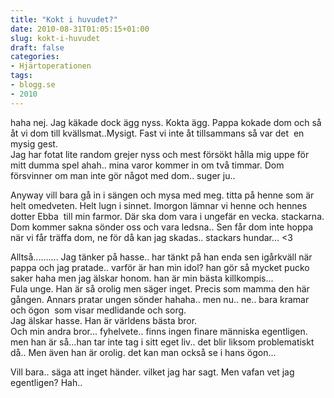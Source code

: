 ```yaml
---
title: "Kokt i huvudet?"
date: 2010-08-31T01:05:15+01:00
slug: kokt-i-huvudet
draft: false
categories:
- Hjärtoperationen
tags:
- blogg.se
- 2010
---
```

haha nej. Jag käkade dock ägg nyss. Kokta ägg. Pappa kokade dom och så åt vi dom till kvällsmat..Mysigt. Fast vi inte åt tillsammans så var det  en mysig gest.  
Jag har fotat lite random grejer nyss och mest försökt hålla mig uppe för mitt dumma spel ahah.. mina varor kommer in om två timmar. Dom försvinner om man inte gör något med dom.. suger ju..  
  
  
  
Anyway vill bara gå in i sängen och mysa med meg. titta på henne som är helt omedveten. Helt lugn i sinnet. Imorgon lämnar vi henne och hennes dotter Ebba  till min farmor. Där ska dom vara i ungefär en vecka. stackarna. Dom kommer sakna sönder oss och vara ledsna.. Sen får dom inte hoppa när vi får träffa dom, ne för då kan jag skadas.. stackars hundar... <3  
  
  
Alltså.......... Jag tänker på hasse.. har tänkt på han enda sen igårkväll när pappa och jag pratade.. varför är han min idol? han gör så mycket pucko saker haha men jag älskar honom. han är min bästa killkompis...  
Fula unge. Han är så orolig men säger inget. Precis som mamma den här gången. Annars pratar ungen sönder hahaha.. men nu.. ne.. bara kramar och ögon  som visar medlidande och sorg.  
Jag älskar hasse. Han är världens bästa bror.  
Och min andra bror... fyhelvete.. finns ingen finare människa egentligen. men han är så...han tar inte tag i sitt eget liv.. det blir liksom problematiskt då.. Men även han är orolig. det kan man också se i hans ögon...  
  
Vill bara.. säga att inget händer. vilket jag har sagt. Men vafan vet jag egentligen? Hah..